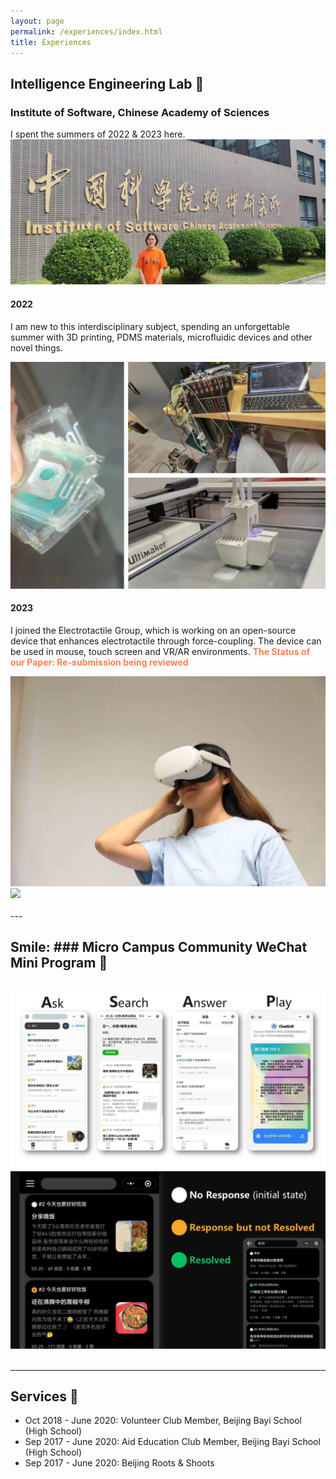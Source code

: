 ```yaml
---
layout: page
permalink: /experiences/index.html
title: Experiences
---
```



## Intelligence Engineering Lab 📝
### Institute of Software, Chinese Academy of Sciences
I spent the summers of 2022 & 2023 here. 
<left>
  <img src="/images/2023.jpg">
</left>

#### 2022
I am new to this interdisciplinary subject, spending an unforgettable summer with 3D printing, PDMS materials, microfluidic devices and other novel things. 

<left>
  <img src="/images/2022.jpg">
</left>

#### 2023
I joined the Electrotactile Group, which is working on an open-source device that enhances electrotactile through force-coupling. The device can be used in mouse, touch screen and VR/AR environments.
**<font color='#FF7F50'> The Status of our Paper: Re-submission being reviewed </font>**

<div class="half">
<img src="/images/vr.jpg">
<img src="/images/app.jpg">
</div>

<br>
---

## Smile: ### Micro Campus Community WeChat Mini Program 📱

<br>
<div class="half">
<img src="/images/smile.jpg">
<img src="/images/smile2.jpg">
</div>



<br>

---
## Services 🚶

- Oct 2018 - June 2020: Volunteer Club Member, Beijing Bayi School (High School)
- Sep 2017 - June 2020: Aid Education Club Member, Beijing Bayi School (High School)
- Sep 2017 - June 2020: Beijing Roots & Shoots


